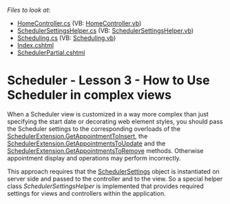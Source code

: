 <!-- default file list -->
*Files to look at*:

* [HomeController.cs](./CS/DevExpressMvcSchedulerEditable/Controllers/HomeController.cs) (VB: [HomeController.vb](./VB/DevExpressMvcSchedulerEditable/Controllers/HomeController.vb))
* [SchedulerSettingsHelper.cs](./CS/DevExpressMvcSchedulerEditable/Helpers/SchedulerSettingsHelper.cs) (VB: [SchedulerSettingsHelper.vb](./VB/DevExpressMvcSchedulerEditable/Helpers/SchedulerSettingsHelper.vb))
* [Scheduling.cs](./CS/DevExpressMvcSchedulerEditable/Models/Scheduling.cs) (VB: [Scheduling.vb](./VB/DevExpressMvcSchedulerEditable/Models/Scheduling.vb))
* [Index.cshtml](./CS/DevExpressMvcSchedulerEditable/Views/Home/Index.cshtml)
* [SchedulerPartial.cshtml](./CS/DevExpressMvcSchedulerEditable/Views/Home/SchedulerPartial.cshtml)
<!-- default file list end -->
# Scheduler - Lesson 3 - How to Use Scheduler in complex views


<p>When a Scheduler view is customized in a way more complex than just specifying the start date or decorating web element styles, you should pass the Scheduler settings to the corresponding overloads of the <a href="http://documentation.devexpress.com/#AspNet/DevExpressWebMvcSchedulerExtension_GetAppointmentToInsert[T]topic"><u>SchedulerExtension.GetAppointmentToInsert<T></u></a>, the <a href="http://documentation.devexpress.com/#AspNet/DevExpressWebMvcSchedulerExtension_GetAppointmentsToUpdate[T]topic"><u>SchedulerExtension.GetAppointmentsToUpdate<T></u></a> and the <a href="http://documentation.devexpress.com/#AspNet/DevExpressWebMvcSchedulerExtension_GetAppointmentsToRemove[T]topic"><u>SchedulerExtension.GetAppointmentsToRemove<T></u></a> methods. Otherwise appointment display and operations may perform incorrectly.</p><p>This approach requires that the <a href="http://documentation.devexpress.com/#AspNet/clsDevExpressWebMvcSchedulerSettingstopic"><u>SchedulerSettings</u></a> object is instantiated on server side and passed to the controller and to the view. So a special helper class <i>SchedulerSettingsHelper</i> is implemented that provides required settings for views and controllers within the application. </p><p></p><p></p>

<br/>


